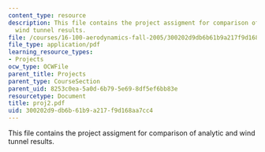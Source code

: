 ```yaml
---
content_type: resource
description: This file contains the project assigment for comparison of analytic and
  wind tunnel results.
file: /courses/16-100-aerodynamics-fall-2005/300202d9db6b61b9a217f9d168aa7cc4_proj2.pdf
file_type: application/pdf
learning_resource_types:
- Projects
ocw_type: OCWFile
parent_title: Projects
parent_type: CourseSection
parent_uid: 8253c0ea-5a0d-6b79-5e69-8df5ef6bb83e
resourcetype: Document
title: proj2.pdf
uid: 300202d9-db6b-61b9-a217-f9d168aa7cc4
---
```

This file contains the project assigment for comparison of analytic and wind tunnel results.

